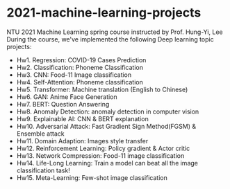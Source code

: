 # 2021-machine-learning-projects
NTU 2021 Machine Learning spring course instructed by Prof. Hung-Yi, Lee
During the course, we've implemented the following Deep learning topic projects:

* Hw1. Regression: COVID-19 Cases Prediction
* Hw2. Classification: Phoneme Classification
* Hw3. CNN: Food-11 Image classification
* Hw4. Self-Attention: Phoneme classification 
* Hw5. Transformer: Machine translation (English to Chinese)
* Hw6. GAN: Anime Face Generation
* Hw7. BERT: Question Answering
* Hw8. Anomaly Detection: anomaly detection in computer vision 
* Hw9. Explainable AI: CNN & BERT explanation
* Hw10. Adversarial Attack:  Fast Gradient Sign Method(FGSM) & Ensemble attack
* Hw11. Domain Adaption: Images style transfer
* Hw12. Reinforcement Learning: Policy gradient & Actor critic
* Hw13. Network Compression: Food-11 image classification
* Hw14. Life-Long Learning: Train a model can beat all the image classification task!
* Hw15. Meta-Learning: Few-shot image classification
